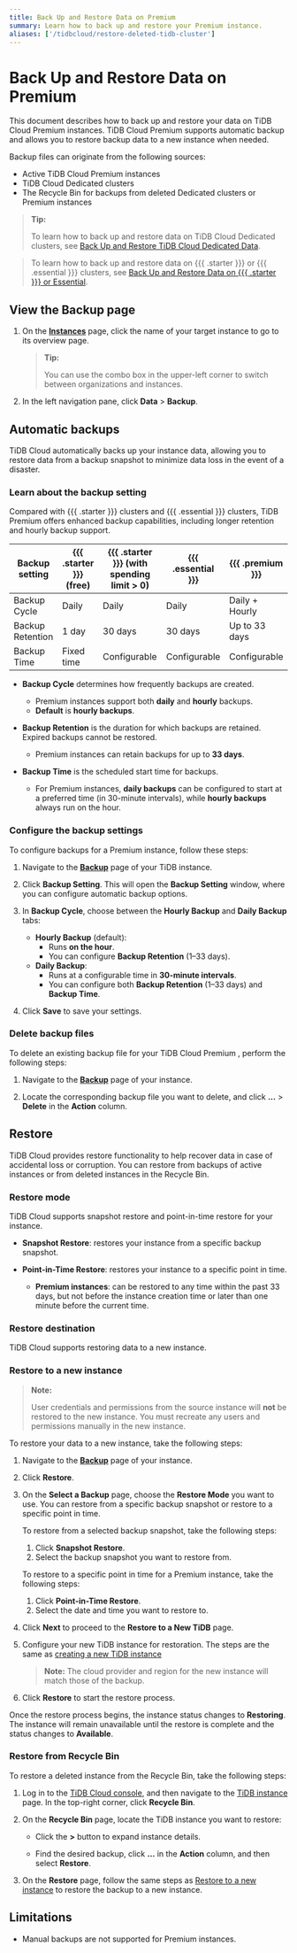 ```yaml
---
title: Back Up and Restore Data on Premium
summary: Learn how to back up and restore your Premium instance.
aliases: ['/tidbcloud/restore-deleted-tidb-cluster']
---
```


# Back Up and Restore Data on Premium

This document describes how to back up and restore your data on TiDB Cloud Premium instances. TiDB Cloud Premium supports automatic backup and allows you to restore backup data to a new instance when needed.

Backup files can originate from the following sources:

- Active TiDB Cloud Premium instances
- TiDB Cloud Dedicated clusters
- The Recycle Bin for backups from deleted Dedicated clusters or Premium instances

> **Tip:**
>
> To learn how to back up and restore data on TiDB Cloud Dedicated clusters, see [Back Up and Restore TiDB Cloud Dedicated Data](/tidb-cloud/backup-and-restore.md).

> To learn how to back up and restore data on {{{ .starter }}} or {{{ .essential }}} clusters, see [Back Up and Restore Data on {{{ .starter }}} or Essential](/tidb-cloud/backup-and-restore-serverless.md).

## View the Backup page

1. On the [**Instances**](https://tidbcloud.com/project/clusters) page, click the name of your target instance to go to its overview page.

    > **Tip:**
    >
    > You can use the combo box in the upper-left corner to switch between organizations and instances.

2. In the left navigation pane, click **Data** > **Backup**.

## Automatic backups

TiDB Cloud automatically backs up your instance data, allowing you to restore data from a backup snapshot to minimize data loss in the event of a disaster.

### Learn about the backup setting

Compared with {{{ .starter }}} clusters and {{{ .essential }}} clusters, TiDB Premium offers enhanced backup capabilities, including longer retention and hourly backup support.


| Backup setting   | {{{ .starter }}} (free) | {{{ .starter }}} (with spending limit > 0) | {{{ .essential }}} | {{{ .premium }}} |
|------------------|--------------------------|---------------------------------------------|--------------------|------------------|
| Backup Cycle     | Daily                    | Daily                                       | Daily              | Daily + Hourly   |
| Backup Retention | 1 day                    | 30 days                                     | 30 days            | Up to 33 days    |
| Backup Time      | Fixed time               | Configurable                               | Configurable       | Configurable     |


- **Backup Cycle** determines how frequently backups are created.  

  - Premium instances support both **daily** and **hourly** backups.  
  - **Default** is **hourly backups**.  
 
- **Backup Retention** is the duration for which backups are retained. Expired backups cannot be restored.

  - Premium instances can retain backups for up to **33 days**.

- **Backup Time** is the scheduled start time for backups.  

  - For Premium instances, **daily backups** can be configured to start at a preferred time (in 30-minute intervals), while **hourly backups** always run on the hour.

### Configure the backup settings

To configure backups for a Premium instance, follow these steps:

1. Navigate to the [**Backup**](#view-the-backup-page) page of your TiDB instance.

2. Click **Backup Setting**. This will open the **Backup Setting** window, where you can configure automatic backup options.

3. In **Backup Cycle**, choose between the **Hourly Backup** and **Daily Backup** tabs:  
   - **Hourly Backup** (default):  
     - Runs **on the hour**.  
     - You can configure **Backup Retention** (1–33 days).  
   - **Daily Backup**:  
     - Runs at a configurable time in **30-minute intervals**.  
     - You can configure both **Backup Retention** (1–33 days) and **Backup Time**.

4. Click **Save** to save your settings.

### Delete backup files

To delete an existing backup file for your TiDB Cloud Premium , perform the following steps:

1. Navigate to the [**Backup**](#view-the-backup-page) page of your instance.

2. Locate the corresponding backup file you want to delete, and click **...** > **Delete** in the **Action** column.

## Restore

TiDB Cloud provides restore functionality to help recover data in case of accidental loss or corruption. You can restore from backups of active instances or from deleted instances in the Recycle Bin.


### Restore mode

TiDB Cloud supports snapshot restore and point-in-time restore for your instance.

- **Snapshot Restore**: restores your instance from a specific backup snapshot.

- **Point-in-Time Restore**: restores your instance to a specific point in time.

    - **Premium instances**: can be restored to any time within the past 33 days, but not before the instance creation time or later than one minute before the current time.

### Restore destination

TiDB Cloud supports restoring data to a new instance.

### Restore to a new instance

> **Note:**
>
> User credentials and permissions from the source instance will **not** be restored to the new instance. You must recreate any users and permissions manually in the new instance.

To restore your data to a new instance, take the following steps:

1. Navigate to the [**Backup**](#view-the-backup-page) page of your instance.

2. Click **Restore**.

3. On the **Select a Backup** page, choose the **Restore Mode** you want to use. You can restore from a specific backup snapshot or restore to a specific point in time.

    <SimpleTab>
    <div label="Snapshot Restore">

    To restore from a selected backup snapshot, take the following steps:

    1. Click **Snapshot Restore**.
    2. Select the backup snapshot you want to restore from.

    </div>
    <div label="Point-in-Time Restore">

    To restore to a specific point in time for a Premium instance, take the following steps:

    1. Click **Point-in-Time Restore**.
    2. Select the date and time you want to restore to.

    </div>
    </SimpleTab>


4. Click **Next** to proceed to the **Restore to a New TiDB** page.

5. Configure your new TiDB instance for restoration. The steps are the same as [creating a new TiDB instance]()

   > **Note:** The cloud provider and region for the new instance will match those of the backup.

6. Click **Restore** to start the restore process.


Once the restore process begins, the instance status changes to **Restoring**. The instance will remain unavailable until the restore is complete and the status changes to **Available**.



### Restore from Recycle Bin

To restore a deleted instance from the Recycle Bin, take the following steps:

1. Log in to the [TiDB Cloud console](https://tidbcloud.com),  and then navigate to the [TiDB instance](https://staging.tidbcloud.com/tidbs?orgId=1369847559692509630&uiMode=new-offerings-preview) page. In the top-right corner, click **Recycle Bin**.

2. On the **Recycle Bin** page, locate the TiDB instance you want to restore:
    
    - Click the **>** button to expand instance details.

    - Find the desired backup, click **…** in the **Action** column, and then select **Restore**.

3. On the **Restore** page, follow the same steps as [Restore to a new instance](#restore-to-a-new-instance) to restore the backup to a new instance.





## Limitations

- Manual backups are not supported for Premium instances.


